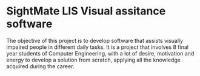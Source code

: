 # SightMate LIS Visual assitance software
The objective of this project is to develop software that assists visually impaired people in different daily tasks. It is a project that involves 8 final year students of Computer Engineering, with a lot of desire, motivation and energy to develop a solution from scratch, applying all the knowledge acquired during the career.
